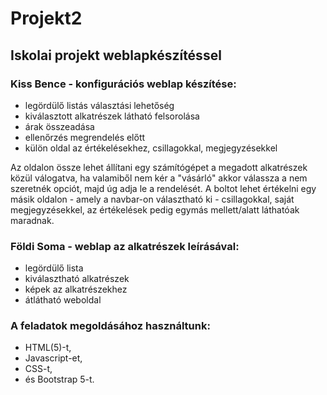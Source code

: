 # Projekt2
## Iskolai projekt weblapkészítéssel
### Kiss Bence - konfigurációs weblap készítése:
- legördülő listás választási lehetőség
- kiválasztott alkatrészek látható felsorolása
- árak összeadása
- ellenőrzés megrendelés előtt
- külön oldal az értékelésekhez, csillagokkal, megjegyzésekkel

Az oldalon össze lehet állítani egy számítógépet a megadott alkatrészek közül válogatva, ha valamiből nem kér a "vásárló" akkor válassza a nem szeretnék opciót, majd úg adja le a rendelését. A boltot lehet értékelni egy másik oldalon - amely a navbar-on választható ki - csillagokkal, saját megjegyzésekkel, az értékelések pedig egymás mellett/alatt láthatóak maradnak.

### Földi Soma - weblap az alkatrészek leírásával: 
- legördülő lista
- kiválasztható alkatrészek
- képek az alkatrészekhez
- átlátható weboldal

### A feladatok megoldásához használtunk:
- HTML(5)-t, 
- Javascript-et,
- CSS-t,
- és Bootstrap 5-t.

